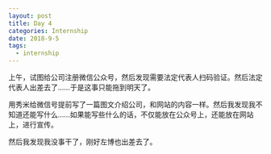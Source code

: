```yaml
---
layout: post
title: Day 4
categories: Internship
date: 2018-9-5
tags:
  - internship
---
```


上午，试图给公司注册微信公众号，然后发现需要法定代表人扫码验证。然后法定代表人出差去了……于是这事只能拖到明天了。

用秀米给微信号提前写了一篇图文介绍公司，和网站的内容一样。然后我发现我不知道还能写什么……如果能写些什么的话，不仅能放在公众号上，还能放在网站上，进行宣传。

然后我发现我没事干了，刚好左博也出差去了。
